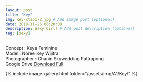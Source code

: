 ```yaml
---
layout: post
title: "Key"
img: Key-xtapo-2.jpg # Add image post (optional)
date: 2018-11-26 06:20:00
description: Sexy Girl! # Add post description (optional)
tag: [sexy]
---
```

Concept : Keys Feminine  
Model : Noree Key Wijitra  
Photographer : Chanin Skywedding Pattrapong  
Google Drive [Download Full](http://gestyy.com/e0GHEc)      


{% include image-gallery.html folder="/assets/img/A1/Key/" %}
